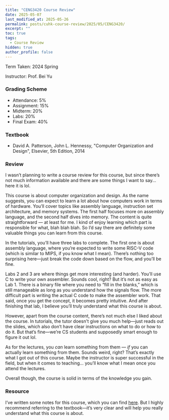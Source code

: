 ```yaml
---
title: "CENG3420 Course Review"
date: 2025-05-07
last_modified_at: 2025-05-26
permalink: posts/cuhk-course-review/2025/05/CENG3420/
excerpt: ""
toc: true
tags:
  - Course Review
hidden: true
author_profile: false
---
```


Term Taken: 2024 Spring

Instructor: Prof. Bei Yu

### Grading Scheme
* Attendance: 5%
* Assignment: 15%
* Midterm: 20%
* Labs: 20%
* Final Exam: 40%

### Textbook
* David A. Patterson, John L. Hennessy, "Computer Organization and Design", Elsevier, 5th Edition, 2014

### Review
I wasn’t planning to write a course review for this course, but since there’s not much information available and there are some things I want to say... here it is lol.

This course is about computer organization and design. As the name suggests, you can expect to learn a lot about how computers work in terms of hardware. You’ll cover topics like assembly language, instruction set architecture, and memory systems. The first half focuses more on assembly language, and the second half dives into memory. The content is quite straightforward — at least for me. I kind of enjoy learning which part is responsible for what, blah blah blah. So I’d say there are definitely some valuable things you can learn from this course.

In the tutorials, you’ll have three labs to complete. The first one is about assembly language, where you’re expected to write some RISC-V code (which is similar to MIPS, if you know what I mean). There’s nothing too surprising here—just break the code down based on the flow, and you’ll be fine.

Labs 2 and 3 are where things get more interesting (and harder). You’ll use C to write your own assembler. Sounds cool, right? But it’s not as easy as Lab 1. There is a binary file where you need to “fill in the blanks,” which is still manageable as long as you understand how the signals flow. The more difficult part is writing the actual C code to make the assembler work. That said, once you get the concept, it becomes pretty intuitive. And after finishing that lab, I believe you’ll truly understand what this course is about.

However, apart from the course content, there’s not much else I liked about the course. In tutorials, the tutor doesn't give you much help—just reads out the slides, which also don’t have clear instructions on what to do or how to do it. But that’s fine—we’re CS students and supposedly smart enough to figure it out lol.

As for the lectures, you *can* learn something from them — *if* you can actually learn something from them. Sounds weird, right? That’s exactly what I got out of this course. Maybe the instructor is super successful in the field, but when it comes to teaching... you’ll know what I mean once you attend the lectures.

Overall though, the course is solid in terms of the knowledge you gain.

### Resource
I’ve written some notes for this course, which you can find <a href="https://ryanc.wtf/files/CENG3420.pdf" target="_blank">here</a>. But I highly recommend referring to the textbook—it’s very clear and will help you really understand what this course is about. 